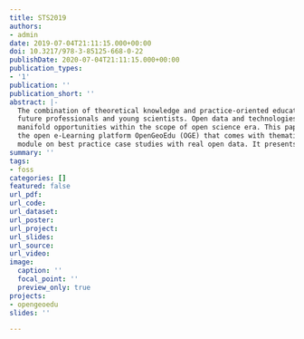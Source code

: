 ```yaml
---
title: STS2019
authors:
- admin
date: 2019-07-04T21:11:15.000+00:00
doi: 10.3217/978-3-85125-668-0-22
publishDate: 2020-07-04T21:11:15.000+00:00
publication_types:
- '1'
publication: ''
publication_short: ''
abstract: |-
  The combination of theoretical knowledge and practice-oriented education are key for
  future professionals and young scientists. Open data and technologies are providing
  manifold opportunities within the scope of open science era. This paper aims to present
  the open e-Learning platform OpenGeoEdu (OGE) that comes with thematic learning
  module on best practice case studies with real open data. It presents a brief introduction on two best practices case studies: (i) land use monitoring and (ii) e-mobility. The major components of the learning modules are: lecture, test, and practical exercise; besides short teasers and technical tutorials. The multimedia features are: videos, scripts, interactive elements, real data, web-portal and so on. OGE is adopting mostly the open software/&shy;tools/&shy;frameworks for developing massive open online courses (MOOC) platform, preparing teaching materials and communication purpose. A brief evaluation shows that the OGE properties are addressing the key components and approaches of open science. In fact, everyone can enjoy to learn, participate, contribute and disseminate.
summary: ''
tags:
- foss
categories: []
featured: false
url_pdf: 
url_code: 
url_dataset: 
url_poster: 
url_project: 
url_slides: 
url_source: 
url_video: 
image:
  caption: ''
  focal_point: ''
  preview_only: true
projects:
- opengeoedu
slides: ''

---
```

